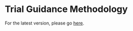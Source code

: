 # Trial Guidance Methodology

For the latest version, please go [here](https://www.driver-project.eu/trial-guidance-methodology/).
